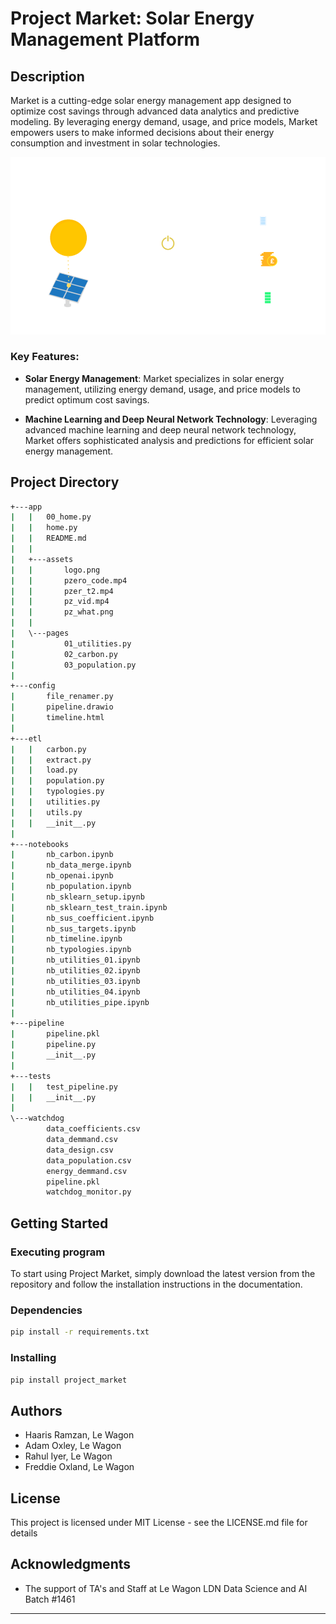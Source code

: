# Project Market: Solar Energy Management Platform

## Description
Market is a cutting-edge solar energy management app designed to optimize cost savings through advanced data analytics and predictive modeling. By leveraging energy demand, usage, and price models, Market empowers users to make informed decisions about their energy consumption and investment in solar technologies.

![Market](https://raw.githubusercontent.com/hramzan01/project_market/master/app/assets/market_what.png)

### Key Features:
- **Solar Energy Management**: Market specializes in solar energy management, utilizing energy demand, usage, and price models to predict optimum cost savings.

- **Machine Learning and Deep Neural Network Technology**: Leveraging advanced machine learning and deep neural network technology, Market offers sophisticated analysis and predictions for efficient solar energy management.


## Project Directory
```bash
+---app
|   |   00_home.py
|   |   home.py
|   |   README.md
|   |
|   +---assets
|   |       logo.png
|   |       pzero_code.mp4
|   |       pzer_t2.mp4
|   |       pz_vid.mp4
|   |       pz_what.png
|   |
|   \---pages
|           01_utilities.py
|           02_carbon.py
|           03_population.py
|
+---config
|       file_renamer.py
|       pipeline.drawio
|       timeline.html
|
+---etl
|   |   carbon.py
|   |   extract.py
|   |   load.py
|   |   population.py
|   |   typologies.py
|   |   utilities.py
|   |   utils.py
|   |   __init__.py
|
+---notebooks
|       nb_carbon.ipynb
|       nb_data_merge.ipynb
|       nb_openai.ipynb
|       nb_population.ipynb
|       nb_sklearn_setup.ipynb
|       nb_sklearn_test_train.ipynb
|       nb_sus_coefficient.ipynb
|       nb_sus_targets.ipynb
|       nb_timeline.ipynb
|       nb_typologies.ipynb
|       nb_utilities_01.ipynb
|       nb_utilities_02.ipynb
|       nb_utilities_03.ipynb
|       nb_utilities_04.ipynb
|       nb_utilities_pipe.ipynb
|
+---pipeline
|       pipeline.pkl
|       pipeline.py
|       __init__.py
|
+---tests
|   |   test_pipeline.py
|   |   __init__.py
|
\---watchdog
        data_coefficients.csv
        data_demmand.csv
        data_design.csv
        data_population.csv
        energy_demmand.csv
        pipeline.pkl
        watchdog_monitor.py
```

## Getting Started

### Executing program
To start using Project Market, simply download the latest version from the repository and follow the installation instructions in the documentation.

### Dependencies
```bash
pip install -r requirements.txt
```

### Installing
```bash
pip install project_market
```

## Authors
- Haaris Ramzan, Le Wagon
- Adam Oxley, Le Wagon
- Rahul Iyer, Le Wagon
- Freddie Oxland, Le Wagon

## License
This project is licensed under MIT License - see the LICENSE.md file for details

## Acknowledgments
* The support of TA's and Staff at Le Wagon LDN Data Science and AI Batch #1461

---


